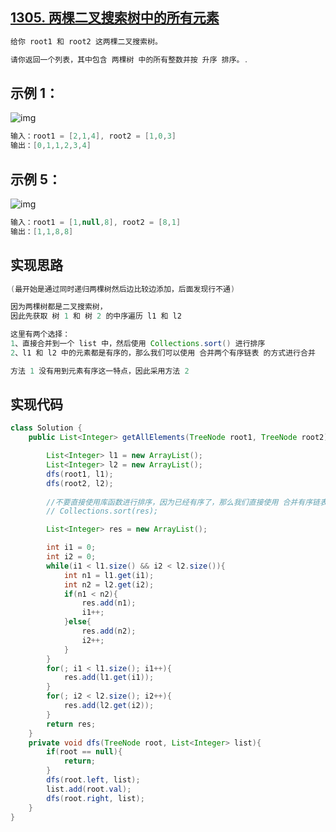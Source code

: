 ## **[1305. 两棵二叉搜索树中的所有元素](https://leetcode-cn.com/problems/all-elements-in-two-binary-search-trees/)**



```java
给你 root1 和 root2 这两棵二叉搜索树。

请你返回一个列表，其中包含 两棵树 中的所有整数并按 升序 排序。.
```



## **示例 1：**

![img](https://assets.leetcode-cn.com/aliyun-lc-upload/uploads/2019/12/29/q2-e1.png)

```java
输入：root1 = [2,1,4], root2 = [1,0,3]
输出：[0,1,1,2,3,4]
```



## **示例 5：**

![img](https://assets.leetcode-cn.com/aliyun-lc-upload/uploads/2019/12/29/q2-e5-.png)

```java
输入：root1 = [1,null,8], root2 = [8,1]
输出：[1,1,8,8]
```



## **实现思路**

```java
(最开始是通过同时递归两棵树然后边比较边添加，后面发现行不通)

因为两棵树都是二叉搜索树，
因此先获取 树 1 和 树 2 的中序遍历 l1 和 l2

这里有两个选择：
1、直接合并到一个 list 中，然后使用 Collections.sort() 进行排序
2、l1 和 l2 中的元素都是有序的，那么我们可以使用 合并两个有序链表 的方式进行合并

方法 1 没有用到元素有序这一特点，因此采用方法 2
```





## **实现代码**

```java
class Solution {
    public List<Integer> getAllElements(TreeNode root1, TreeNode root2) {

        List<Integer> l1 = new ArrayList();
        List<Integer> l2 = new ArrayList();
        dfs(root1, l1);
        dfs(root2, l2);
        
        //不要直接使用库函数进行排序，因为已经有序了，那么我们直接使用 合并有序链表方式
        // Collections.sort(res);

        List<Integer> res = new ArrayList();

        int i1 = 0;
        int i2 = 0;
        while(i1 < l1.size() && i2 < l2.size()){
            int n1 = l1.get(i1);
            int n2 = l2.get(i2);
            if(n1 < n2){
                res.add(n1);
                i1++;
            }else{
                res.add(n2);
                i2++;
            }
        }
        for(; i1 < l1.size(); i1++){
            res.add(l1.get(i1));
        }
        for(; i2 < l2.size(); i2++){
            res.add(l2.get(i2));
        }
        return res;
    }
    private void dfs(TreeNode root, List<Integer> list){
        if(root == null){
            return;
        }
        dfs(root.left, list);
        list.add(root.val);
        dfs(root.right, list);
    }
}
```

